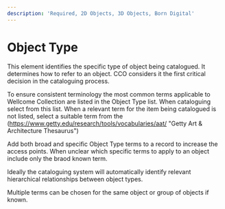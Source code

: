 ```yaml
---
description: 'Required, 2D Objects, 3D Objects, Born Digital'
---
```


# Object Type

This element identifies the specific type of object being catalogued. It determines how to refer to an object. CCO considers it the first critical decision in the cataloguing process.

To ensure consistent terminology the most common terms applicable to Wellcome Collection are listed in the Object Type list. When cataloguing select from this list. When a relevant term for the item being catalogued is not listed, select a suitable term from the (https://www.getty.edu/research/tools/vocabularies/aat/ "Getty Art & Architecture Thesaurus")

Add both broad and specific Object Type terms to a record to increase the access points. When unclear which specific terms to apply to an object include only the braod known term. 

Ideally the cataloguing system will automatically identify relevant hierarchical relationships between object types. 

Multiple terms can be chosen for the same object or group of objects if known. 
